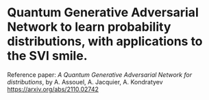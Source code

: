 # Quantum Generative Adversarial Network to learn probability distributions, with applications to the SVI smile.

Reference paper: _A Quantum Generative Adversarial Network for distributions_, by A. Assouel, A. Jacquier, A. Kondratyev
https://arxiv.org/abs/2110.02742


